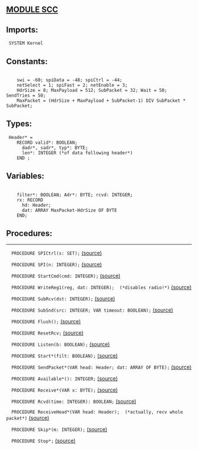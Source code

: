 
## [MODULE SCC](https://github.com/io-core/System/blob/main/SCC.Mod)

  ## Imports:
` SYSTEM Kernel`

## Constants:
```

    swi = -60; spiData = -48; spiCtrl = -44;
    netSelect = 1; spiFast = 2; netEnable = 3;
    HdrSize = 8; MaxPayload = 512; SubPacket = 32; Wait = 50; SendTries = 50;
    MaxPacket = (HdrSize + MaxPayload + SubPacket-1) DIV SubPacket *
SubPacket;

```
## Types:
```
 Header* =
    RECORD valid*: BOOLEAN;
      dadr*, sadr*, typ*: BYTE;
      len*: INTEGER (*of data following header*)
    END ;

```
## Variables:
```

    filter*: BOOLEAN; Adr*: BYTE; rcvd: INTEGER;
    rx: RECORD
      hd: Header;
      dat: ARRAY MaxPacket-HdrSize OF BYTE
    END;

```
## Procedures:
---

`  PROCEDURE SPICtrl(s: SET);` [(source)](https://github.com/io-orig/System/blob/main/SCC.Mod#L24)


`  PROCEDURE SPI(n: INTEGER);` [(source)](https://github.com/io-orig/System/blob/main/SCC.Mod#L29)


`  PROCEDURE StartCmd(cmd: INTEGER);` [(source)](https://github.com/io-orig/System/blob/main/SCC.Mod#L34)


`  PROCEDURE WriteReg1(reg, dat: INTEGER);  (*disables radio!*)` [(source)](https://github.com/io-orig/System/blob/main/SCC.Mod#L38)


`  PROCEDURE SubRcv(dst: INTEGER);` [(source)](https://github.com/io-orig/System/blob/main/SCC.Mod#L42)


`  PROCEDURE SubSnd(src: INTEGER; VAR timeout: BOOLEAN);` [(source)](https://github.com/io-orig/System/blob/main/SCC.Mod#L54)


`  PROCEDURE Flush();` [(source)](https://github.com/io-orig/System/blob/main/SCC.Mod#L83)


`  PROCEDURE ResetRcv;` [(source)](https://github.com/io-orig/System/blob/main/SCC.Mod#L88)


`  PROCEDURE Listen(b: BOOLEAN);` [(source)](https://github.com/io-orig/System/blob/main/SCC.Mod#L92)


`  PROCEDURE Start*(filt: BOOLEAN);` [(source)](https://github.com/io-orig/System/blob/main/SCC.Mod#L99)


`  PROCEDURE SendPacket*(VAR head: Header; dat: ARRAY OF BYTE);` [(source)](https://github.com/io-orig/System/blob/main/SCC.Mod#L109)


`  PROCEDURE Available*(): INTEGER;` [(source)](https://github.com/io-orig/System/blob/main/SCC.Mod#L132)


`  PROCEDURE Receive*(VAR x: BYTE);` [(source)](https://github.com/io-orig/System/blob/main/SCC.Mod#L137)


`  PROCEDURE Rcvd(time: INTEGER): BOOLEAN;` [(source)](https://github.com/io-orig/System/blob/main/SCC.Mod#L142)


`  PROCEDURE ReceiveHead*(VAR head: Header);  (*actually, recv whole packet*)` [(source)](https://github.com/io-orig/System/blob/main/SCC.Mod#L153)


`  PROCEDURE Skip*(m: INTEGER);` [(source)](https://github.com/io-orig/System/blob/main/SCC.Mod#L171)


`  PROCEDURE Stop*;` [(source)](https://github.com/io-orig/System/blob/main/SCC.Mod#L176)

